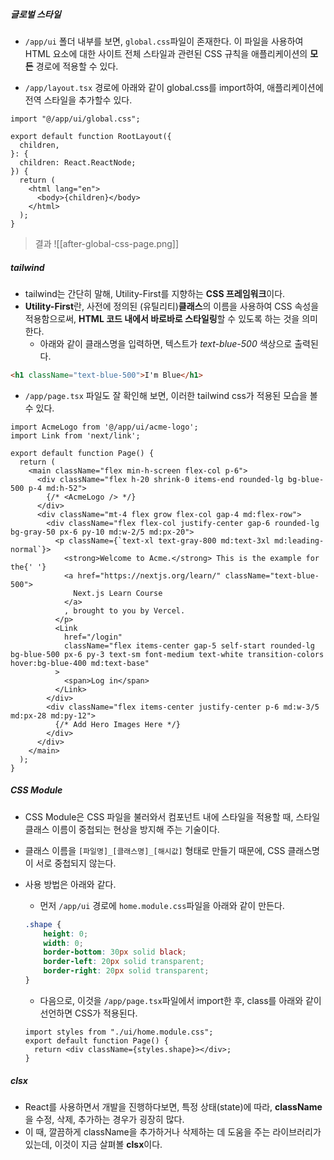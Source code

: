 
##### 글로벌 스타일

- `/app/ui` 폴더 내부를 보면, `global.css`파일이 존재한다. 이 파일을 사용하여 HTML 요소에 대한 사이트 전체 스타일과 관련된 CSS 규칙을 애플리케이션의 **모든** 경로에 적용할 수 있다.

- `/app/layout.tsx` 경로에 아래와 같이 global.css를 import하여, 애플리케이션에 전역 스타일을 추가할수 있다.
```tsx
import "@/app/ui/global.css";

export default function RootLayout({
  children,
}: {
  children: React.ReactNode;
}) {
  return (
    <html lang="en">
      <body>{children}</body>
    </html>
  );
}
```

> 결과
![[after-global-css-page.png]]


##### tailwind

- tailwind는 간단히 말해, Utility-First를 지향하는 **CSS 프레임워크**이다.
- **Utility-First**란, 사전에 정의된 (유틸리티)**클래스**의 이름을 사용하여 CSS 속성을 적용함으로써, **HTML 코드 내에서 바로바로 스타일링**할 수 있도록 하는 것을 의미한다. 
	- 아래와 같이 클래스명을 입력하면, 텍스트가 *text-blue-500* 색상으로 출력된다.
```html
<h1 className="text-blue-500">I'm Blue</h1>
```

- `/app/page.tsx` 파일도 잘 확인해 보면, 이러한 tailwind css가 적용된 모습을 볼 수 있다.
```tsx
import AcmeLogo from '@/app/ui/acme-logo';
import Link from 'next/link';

export default function Page() {
  return (
    <main className="flex min-h-screen flex-col p-6">
      <div className="flex h-20 shrink-0 items-end rounded-lg bg-blue-500 p-4 md:h-52">
        {/* <AcmeLogo /> */}
      </div>
      <div className="mt-4 flex grow flex-col gap-4 md:flex-row">
        <div className="flex flex-col justify-center gap-6 rounded-lg bg-gray-50 px-6 py-10 md:w-2/5 md:px-20">
          <p className={`text-xl text-gray-800 md:text-3xl md:leading-normal`}>
            <strong>Welcome to Acme.</strong> This is the example for the{' '}
            <a href="https://nextjs.org/learn/" className="text-blue-500">
              Next.js Learn Course
            </a>
            , brought to you by Vercel.
          </p>
          <Link
            href="/login"
            className="flex items-center gap-5 self-start rounded-lg bg-blue-500 px-6 py-3 text-sm font-medium text-white transition-colors hover:bg-blue-400 md:text-base"
          >
            <span>Log in</span>
          </Link>
        </div>
        <div className="flex items-center justify-center p-6 md:w-3/5 md:px-28 md:py-12">
          {/* Add Hero Images Here */}
        </div>
      </div>
    </main>
  );
}
```


##### CSS Module

- CSS Module은 CSS 파일을 불러와서 컴포넌트 내에 스타일을 적용할 때, 스타일 클래스 이름이 중첩되는 현상을 방지해 주는 기술이다. 
- 클래스 이름을 `[파일명]_[클래스명]_[해시값]` 형태로 만들기 때문에, CSS 클래스명이 서로 중첩되지 않는다.


- 사용 방법은 아래와 같다.
	- 먼저 `/app/ui` 경로에 `home.module.css`파일을 아래와 같이 만든다.
	```css
	.shape {
	    height: 0;
	    width: 0;
	    border-bottom: 30px solid black;
	    border-left: 20px solid transparent;
	    border-right: 20px solid transparent;
	}
	```

	- 다음으로, 이것을 `/app/page.tsx`파일에서 import한 후, class를 아래와 같이 선언하면 CSS가 적용된다. 
	```tsx
	import styles from "./ui/home.module.css"; 
	export default function Page() {
	  return <div className={styles.shape}></div>;
	}
	```


##### clsx

- React를 사용하면서 개발을 진행하다보면, 특정 상태(state)에 따라, **className**을 수정, 삭제, 추가하는 경우가 굉장히 많다.
- 이 때, 깔끔하게 className을 추가하거나 삭제하는 데 도움을 주는 라이브러리가 있는데, 이것이 지금 살펴볼 **clsx**이다.

